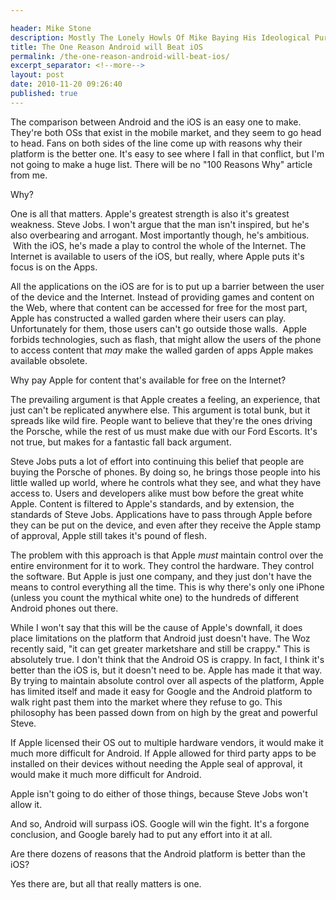 ```yaml
---

header: Mike Stone
description: Mostly The Lonely Howls Of Mike Baying His Ideological Purity At The Moon
title: The One Reason Android will Beat iOS
permalink: /the-one-reason-android-will-beat-ios/
excerpt_separator: <!--more-->
layout: post
date: 2010-11-20 09:26:40
published: true
---
```



The comparison between Android and the iOS is an easy one to make. They're both OSs that exist in the mobile market, and they seem to go head to head. Fans on both sides of the line come up with reasons why their platform is the better one. It's easy to see where I fall in that conflict, but I'm not going to make a huge list. There will be no "100 Reasons Why" article from me.

Why?

<!--more-->

One is all that matters. Apple's greatest strength is also it's greatest weakness. Steve Jobs. I won't argue that the man isn't inspired, but he's also overbearing and arrogant. Most importantly though, he's ambitious.  With the iOS, he's made a play to control the whole of the Internet. The Internet is available to users of the iOS, but really, where Apple puts it's focus is on the Apps.

All the applications on the iOS are for is to put up a barrier between the user of the device and the Internet. Instead of providing games and content on the Web, where that content can be accessed for free for the most part, Apple has constructed a walled garden where their users can play. Unfortunately for them, those users can't go outside those walls.  Apple forbids technologies, such as flash, that might allow the users of the phone to access content that _may_ make the walled garden of apps Apple makes available obsolete.

Why pay Apple for content that's available for free on the Internet?

The prevailing argument is that Apple creates a feeling, an experience, that just can't be replicated anywhere else. This argument is total bunk, but it spreads like wild fire. People want to believe that they're the ones driving the Porsche, while the rest of us must make due with our Ford Escorts. It's not true, but makes for a fantastic fall back argument.

Steve Jobs puts a lot of effort into continuing this belief that people are buying the Porsche of phones. By doing so, he brings those people into his little walled up world, where he controls what they see, and what they have access to. Users and developers alike must bow before the great white Apple. Content is filtered to Apple's standards, and by extension, the standards of Steve Jobs. Applications have to pass through Apple before they can be put on the device, and even after they receive the Apple stamp of approval, Apple still takes it's pound of flesh.

The problem with this approach is that Apple _must_ maintain control over the entire environment for it to work. They control the hardware. They control the software. But Apple is just one company, and they just don't have the means to control everything all the time. This is why there's only one iPhone (unless you count the mythical white one) to the hundreds of different Android phones out there.

While I won't say that this will be the cause of Apple's downfall, it does place limitations on the platform that Android just doesn't have. The Woz recently said, "it can get greater marketshare and still be crappy." This is absolutely true. I don't think that the Android OS is crappy. In fact, I think it's better than the iOS is, but it doesn't need to be. Apple has made it that way. By trying to maintain absolute control over all aspects of the platform, Apple has limited itself and made it easy for Google and the Android platform to walk right past them into the market where they refuse to go. This philosophy has been passed down from on high by the great and powerful Steve.

If Apple licensed their OS out to multiple hardware vendors, it would make it much more difficult for Android. If Apple allowed for third party apps to be installed on their devices without needing the Apple seal of approval, it would make it much more difficult for Android.

Apple isn't going to do either of those things, because Steve Jobs won't allow it.

And so, Android will surpass iOS. Google will win the fight. It's a forgone conclusion, and Google barely had to put any effort into it at all.

Are there dozens of reasons that the Android platform is better than the iOS?

Yes there are, but all that really matters is one.
